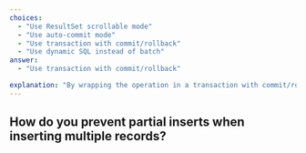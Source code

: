 ```yaml
---
choices:
  - "Use ResultSet scrollable mode"
  - "Use auto-commit mode"
  - "Use transaction with commit/rollback"
  - "Use dynamic SQL instead of batch"
answer:
  - "Use transaction with commit/rollback"

explanation: "By wrapping the operation in a transaction with commit/rollback."
---
```


## How do you prevent partial inserts when inserting multiple records?
